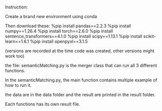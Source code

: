 Instruction:

Create a brand new environment using conda

Then download these:
%pip install pandas==2.2.3
%pip install numpy==1.26.4
%pip install torch==2.6.0
%pip install sentence_transformers==4.1.0
%pip install scipy==1.13.1
%pip install scikit-learn==1.6.1
%pip install openpyxl==3.1.5

(versions are recorded at the time code was created, other versions might work too) 

the file: semanticMatching.py is the merger class that can run all 3 different functions.

In the semanticMatching.py, the main function contains multiple example of how to run it.

the data are in the data folder and the result are printed in the result folder.

Each functions has its own result file.